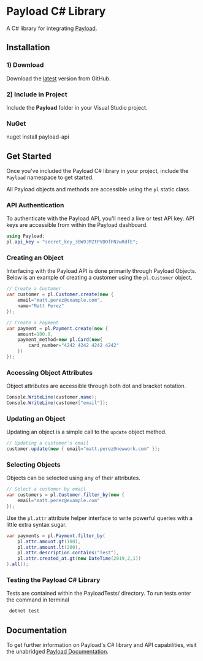# Payload C# Library

A C# library for integrating [Payload](https://payload.co).

## Installation

### 1) Download

Download the [latest](https://github.com/payload-code/payload-csharp/archive/master.zip)
version from GitHub.

### 2) Include in Project

Include the **Payload** folder in your Visual Studio project.

### NuGet

nuget install payload-api

## Get Started

Once you've included the Payload C# library in your project,
include the `Payload` namespace to get started.

All Payload objects and methods are accessible using the `pl` static class.

### API Authentication

To authenticate with the Payload API, you'll need a live or test API key. API
keys are accessible from within the Payload dashboard.

```csharp
using Payload;
pl.api_key = "secret_key_3bW9JMZtPVDOfFNzwRdfE";
```

### Creating an Object

Interfacing with the Payload API is done primarily through Payload Objects. Below is an example of
creating a customer using the `pl.Customer` object.

```csharp
// Create a Customer
var customer = pl.Customer.create(new {
    email="matt.perez@example.com",
    name="Matt Perez"
});
```

```csharp
// Create a Payment
var payment = pl.Payment.create(new {
    amount=100.0,
    payment_method=new pl.Card(new{
        card_number="4242 4242 4242 4242"
    })
});
```

### Accessing Object Attributes

Object attributes are accessible through both dot and bracket notation.

```csharp
Console.WriteLine(customer.name);
Console.WriteLine(customer["email"]);
```

### Updating an Object

Updating an object is a simple call to the `update` object method.

```csharp
// Updating a customer's email
customer.update(new { email="matt.perez@newwork.com" });
```

### Selecting Objects

Objects can be selected using any of their attributes.

```csharp
// Select a customer by email
var customers = pl.Customer.filter_by(new {
    email="matt.perez@example.com"
});
```

Use the `pl.attr` attribute helper
interface to write powerful queries with a little extra syntax sugar.

```csharp
var payments = pl.Payment.filter_by(
    pl.attr.amount.gt(100),
    pl.attr.amount.lt(200),
    pl.attr.description.contains("Test"),
    pl.attr.created_at.gt(new DateTime(2019,2,1))
).all();
```

### Testing the Payload C# Library

Tests are contained within the PayloadTests/ directory. To run tests enter the command in terminal 

```bash
 dotnet test 
 ```

## Documentation

To get further information on Payload's C# library and API capabilities,
visit the unabridged [Payload Documentation](https://docs.payload.co/?csharp).
